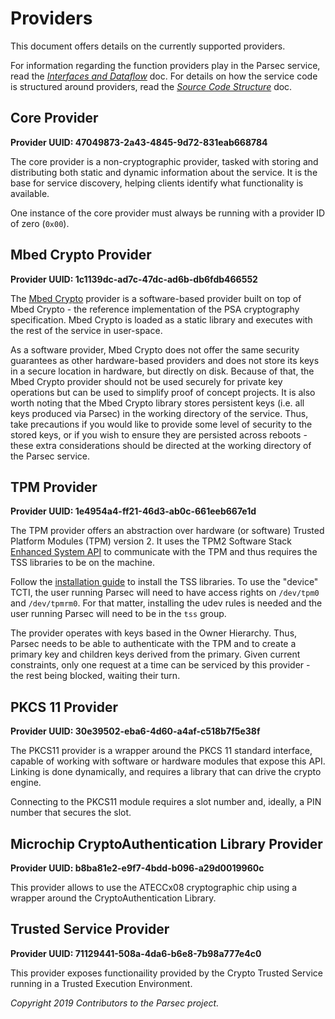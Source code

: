 # Providers

This document offers details on the currently supported providers.

For information regarding the function providers play in the Parsec service, read the [*Interfaces
and Dataflow*](interfaces_and_dataflow.md) doc. For details on how the service code is structured
around providers, read the [*Source Code Structure*](source_code_structure.md) doc.

## Core Provider

**Provider UUID: 47049873-2a43-4845-9d72-831eab668784**

The core provider is a non-cryptographic provider, tasked with storing and distributing both static
and dynamic information about the service. It is the base for service discovery, helping clients
identify what functionality is available.

One instance of the core provider must always be running with a provider ID of zero (`0x00`).

## Mbed Crypto Provider

**Provider UUID: 1c1139dc-ad7c-47dc-ad6b-db6fdb466552**

The [Mbed Crypto](https://os.mbed.com/docs/mbed-os/v6.9/apis/mbed-crypto.html) provider is a
software-based provider built on top of Mbed Crypto - the reference implementation of the PSA
cryptography specification. Mbed Crypto is loaded as a static library and executes with the rest of
the service in user-space.

As a software provider, Mbed Crypto does not offer the same security guarantees as other
hardware-based providers and does not store its keys in a secure location in hardware, but directly
on disk. Because of that, the Mbed Crypto provider should not be used securely for private key
operations but can be used to simplify proof of concept projects. It is also worth noting that the
Mbed Crypto library stores persistent keys (i.e. all keys produced via Parsec) in the working
directory of the service. Thus, take precautions if you would like to provide some level of security
to the stored keys, or if you wish to ensure they are persisted across reboots - these extra
considerations should be directed at the working directory of the Parsec service.

## TPM Provider

**Provider UUID: 1e4954a4-ff21-46d3-ab0c-661eeb667e1d**

The TPM provider offers an abstraction over hardware (or software) Trusted Platform Modules (TPM)
version 2. It uses the TPM2 Software Stack [Enhanced System
API](https://trustedcomputinggroup.org/resource/tcg-tss-2-0-enhanced-system-api-esapi-specification/)
to communicate with the TPM and thus requires the TSS libraries to be on the machine.

Follow the [installation guide](https://github.com/tpm2-software/tpm2-tss/blob/master/INSTALL.md) to
install the TSS libraries. To use the "device" TCTI, the user running Parsec will need to have
access rights on `/dev/tpm0` and `/dev/tpmrm0`. For that matter, installing the udev rules is needed
and the user running Parsec will need to be in the `tss` group.

The provider operates with keys based in the Owner Hierarchy. Thus, Parsec needs to be able to
authenticate with the TPM and to create a primary key and children keys derived from the primary.
Given current constraints, only one request at a time can be serviced by this provider - the rest
being blocked, waiting their turn.

## PKCS 11 Provider

**Provider UUID: 30e39502-eba6-4d60-a4af-c518b7f5e38f**

The PKCS11 provider is a wrapper around the PKCS 11 standard interface, capable of working with
software or hardware modules that expose this API. Linking is done dynamically, and requires a
library that can drive the crypto engine.

Connecting to the PKCS11 module requires a slot number and, ideally, a PIN number that secures the
slot.

## Microchip CryptoAuthentication Library Provider

**Provider UUID: b8ba81e2-e9f7-4bdd-b096-a29d0019960c**

This provider allows to use the ATECCx08 cryptographic chip using a wrapper around the
CryptoAuthentication Library.

## Trusted Service Provider

**Provider UUID: 71129441-508a-4da6-b6e8-7b98a777e4c0**

This provider exposes functionaility provided by the Crypto Trusted Service running in a Trusted
Execution Environment.

*Copyright 2019 Contributors to the Parsec project.*

